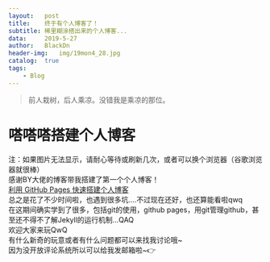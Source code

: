 ```yaml
---
layout:   post
title:    终于有个人博客了！
subtitle: 稀里糊涂搭出来的个人博客...
data:     2019-5-27
author:   BlackDn
header-img:   img/19mon4_28.jpg
catalog:  true
tags:
    - Blog
---
```


>前人栽树，后人乘凉。没错我是乘凉的那位。

# 嗒嗒嗒搭建个人博客
注：如果图片无法显示，请耐心等待或刷新几次，或者可以换个浏览器（谷歌浏览器就很棒）  
感谢BY大佬的博客带我搭建了第一个个人博客！  
[利用 GitHub Pages 快速搭建个人博客](https://www.jianshu.com/p/e68fba58f75c)  
总之是花了不少时间啦，也遇到很多坑....不过现在还好，也还算能看啦qwq  
在这期间确实学到了很多，包括git的使用，github pages，用git管理github，甚至还不得不了解Jekyll的运行机制...QAQ  
欢迎大家来玩QwQ  
有什么新奇的玩意或者有什么问题都可以来找我讨论哦~  
因为没开放评论系统所以可以给我发邮箱啦~👉
